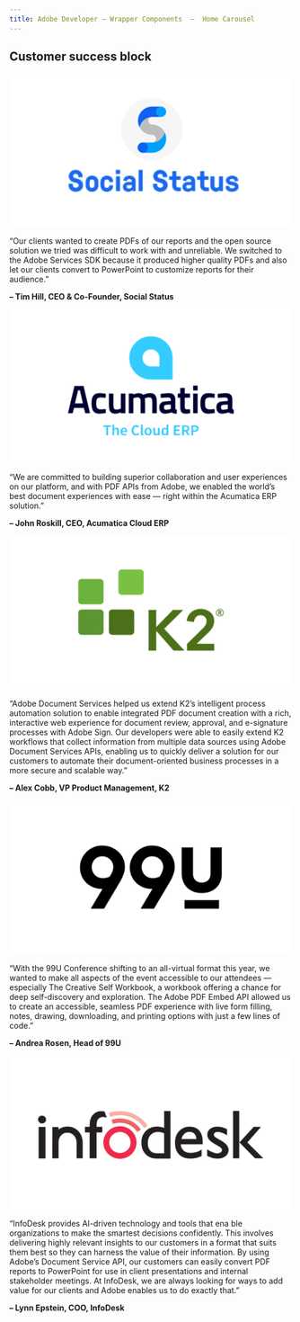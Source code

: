 ```yaml
---
title: Adobe Developer — Wrapper Components  —  Home Carousel
---
```



<TitleBlock slots="heading" theme="lightest" className="padding_top_align titleBlock-align-left"/>

## Customer success block



<Carousel slots="image, text1, text2" repeat="5"  theme="lightest" enableNavigation slideTheme='light' className="carousel-padding-top-zero"/>

![Carousel_Img](../images/social_status_2x.png)

“Our clients wanted to create PDFs of our reports and the open source solution we tried was difficult to work with and unreliable. We switched to the Adobe Services SDK because it produced higher quality PDFs and also let our clients convert to PowerPoint to customize reports for their audience.”

**– Tim Hill, CEO & Co-Founder, Social Status**

![Carousel_Img](../images/acumatica_2x.png)

“We are committed to building superior collaboration and user experiences on our platform, and with PDF APIs from Adobe, we enabled the world’s best document experiences with ease — right within the Acumatica ERP solution.”

**– John Roskill, CEO, Acumatica Cloud ERP**

![Carousel_Img](../images/k2_2x.png)

“Adobe Document Services helped us extend K2’s intelligent process automation solution to enable
integrated PDF document creation with a rich, interactive web experience for document review,
approval, and e-signature processes with Adobe Sign. Our developers were able to easily extend K2
workflows that collect information from multiple data sources using Adobe Document Services APIs,
enabling us to quickly deliver a solution for our customers to automate their document-oriented business processes in a more secure and scalable way.”

**– Alex Cobb, VP Product Management, K2**

![Carousel_Img](../images/ninetynine_u_2x.png)

“With the 99U Conference shifting to an all-virtual format this year, we wanted to make all aspects of the
event accessible to our attendees — especially The Creative Self Workbook, a workbook offering a
chance for deep self-discovery and exploration. The Adobe PDF Embed API allowed us to create an
accessible, seamless PDF experience with live form filling, notes, drawing, downloading, and printing
options with just a few lines of code.”

**– Andrea Rosen, Head of 99U**

![Carousel_Img](../images/infodesk_2x.png)

“InfoDesk provides AI-driven technology and tools that ena ble organizations to make the smartest
decisions confidently. This involves delivering highly relevant insights to our customers in a format that
suits them best so they can harness the value of their information. By using Adobe’s Document Service
API, our customers can easily convert PDF reports to PowerPoint for use in client presentations and
internal stakeholder meetings. At InfoDesk, we are always looking for ways to add value for our clients
and Adobe enables us to do exactly that.”

**– Lynn Epstein, COO, InfoDesk**
